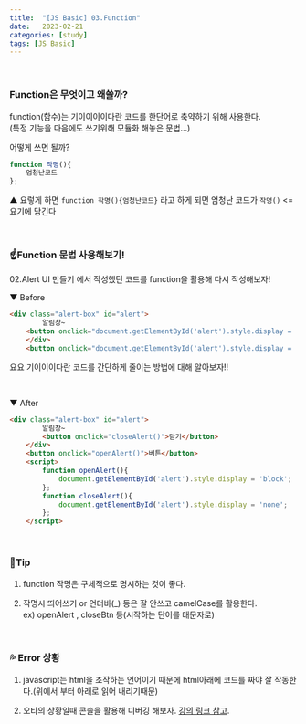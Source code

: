 ```yaml
---
title:  "[JS Basic] 03.Function"
date:   2023-02-21
categories: [study]
tags: [JS Basic]
---
```

<br>

### Function은 무엇이고 왜쓸까?

function(함수)는 기이이이이다란 코드를 한단어로 축약하기 위해 사용한다.   
(특정 기능을 다음에도 쓰기위해 모듈화 해놓은 문법...)    

어떻게 쓰면 될까?


```javascript
function 작명(){
    엄청난코드
};
```
▲ 요렇게 하면 `function 작명(){엄청난코드}` 라고 하게 되면 엄청난 코드가
    `작명()` <= 요기에 담긴다

<br>

### ☝️Function 문법 사용해보기!

02.Alert UI 만들기 에서 작성했던 코드를 function을 활용해 다시 작성해보자!

▼ Before 
```html
<div class="alert-box" id="alert">
        알림창~        
    <button onclick="document.getElementById('alert').style.display = 'none';">닫기</button>
    </div>
    <button onclick="document.getElementById('alert').style.display = 'block';">버튼</button>
```
요요 기이이이다란 코드를 간단하게 줄이는 방법에 대해 알아보자!!

<br>

▼ After 
```html
<div class="alert-box" id="alert">
        알림창~
        <button onclick="closeAlert()">닫기</button>
    </div>
    <button onclick="openAlert()">버튼</button>
    <script>
        function openAlert(){
            document.getElementById('alert').style.display = 'block';
        };
        function closeAlert(){
            document.getElementById('alert').style.display = 'none';
        };
    </script>
```

<br>

### 📌Tip
1. function 작명은 구체적으로 명시하는 것이 좋다.

2. 작명시 띄어쓰기 or 언더바(_) 등은 잘 안쓰고 camelCase를 활용한다.   
ex) openAlert , closeBtn 등(시작하는 단어를 대문자로)   

<br>

### 💦 Error 상황
1. javascript는 html을 조작하는 언어이기 때문에 html아래에 코드를 짜야 잘 작동한다.(위에서 부터 아래로 읽어 내리기때문)

2. 오타의 상황일때 콘솔을 활용해 디버깅 해보자. [강의 링크 참고](https://codingapple.com/unit/js-2-function/?id=140).